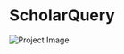 # ScholarQuery

![Project Image](https://media.beehiiv.com/cdn-cgi/image/fit=scale-down,format=auto,onerror=redirect,quality=80/uploads/asset/file/8368de64-741a-4488-982b-d3e4245334ba/RAG_-_Retrieval.png?t=1709798274)